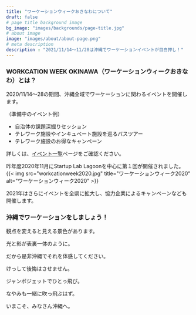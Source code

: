 ```yaml
---
title: "ワーケーションウィークおきなわについて"
draft: false
# page title background image
bg_image: "images/backgrounds/page-title.jpg"
# about image
image: "images/about/about-page.png"
# meta description
description : "2021/11/14～11/28は沖縄でワーケーションイベントが目白押し！"
---
```


### WORKCATION WEEK OKINAWA（ワーケーションウィークおきなわ）とは？
2020/11/14～28の期間、沖縄全域でワーケーションに関わるイベントを開催します。

（準備中のイベント例）
- 自治体の課題深掘りセッション
- テレワーク施設やインキュベート施設を巡るバスツアー
- テレワーク施設のお得なキャンペーン

詳しくは、[イベント一覧](https://tele-okinawa.go.jp/wwo2021/event/)ページをご確認ください。

昨年度2020年11月にStartup Lab Lagoonを中心に第１回が開催されました。
{{< img src="workcationweek2020.jpg" title="ワーケーションウィーク2020" alt="ワーケーションウィーク2020" >}}

2021年はさらにイベントを全県に拡大し、協力企業によるキャンペーンなども開催します。



### 沖縄でワーケーションをしましょう！

観点を変えると見える景色があります。

光と影が表裏一体のように。

だから是非沖縄でそれを体感してください。

けっして後悔はさせません。

ジャンボジェットでひとっ飛び。

なやみも一緒に吹っ飛ぶはず。

いまこそ、みなさん沖縄へ。

